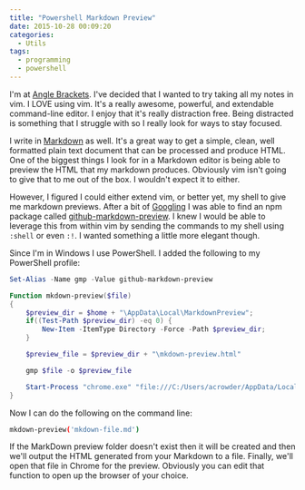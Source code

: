 ```yaml
---
title: "Powershell Markdown Preview"
date: 2015-10-28 00:09:20
categories:
  - Utils
tags:
  - programming
  - powershell
---
```


I'm at [Angle Brackets](http://anglebrackets.org). I've decided that I wanted to
try taking all my notes in vim. I LOVE using vim. It's a really awesome, powerful,
and extendable command-line editor. I enjoy that it's really distraction free.
Being distracted is something that I struggle with so I really look for ways to
stay focused.

I write in [Markdown](https://daringfireball.net/projects/markdown/) as well. It's
a great way to get a simple, clean, well formatted plain text document that can
be processed and produce HTML. One of the biggest things I look for in a Markdown
editor is being able to preview the HTML that my markdown produces. Obviously
vim isn't going to give that to me out of the box. I wouldn't expect it to either.

However, I figured I could either extend vim, or better yet, my shell to give me
markdown previews. After a bit of [Googling](https://www.google.com/webhp#newwindow=1&q=npm+cli+markdown+preview)
I was able to find an npm package called [github-markdown-preview](https://www.npmjs.com/package/github-markdown-preview).
I knew I would be able to leverage this from within vim by sending the commands
to my shell using `:shell` or even `:!`. I wanted something a little more elegant
though.

Since I'm in Windows I use PowerShell. I added the following to my PowerShell
profile:

```powershell
Set-Alias -Name gmp -Value github-markdown-preview

Function mkdown-preview($file)
{
    $preview_dir = $home + "\AppData\Local\MarkdownPreview";
    if((Test-Path $preview_dir) -eq 0) {
        New-Item -ItemType Directory -Force -Path $preview_dir;
    }

    $preview_file = $preview_dir + "\mkdown-preview.html"

    gmp $file -o $preview_file

    Start-Process "chrome.exe" "file:///C:/Users/acrowder/AppData/Local/MarkdownPreview/mkdown-preview.html"
}
```

Now I can do the following on the command line:

```bash
mkdown-preview('mkdown-file.md')
```

If the MarkDown preview folder doesn't exist then it will be created and then
we'll output the HTML generated from your Markdown to a file. Finally, we'll
open that file in Chrome for the preview. Obviously you can edit that function
to open up the browser of your choice.
